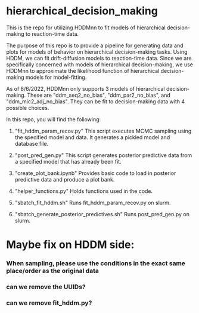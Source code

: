 # hierarchical_decision_making
This is the repo for utilizing HDDMnn to fit models of hierarchical decision-making to reaction-time data.

The purpose of this repo is to provide a pipeline for generating data and plots for models of behavior on hierarchical decision-making tasks. Using HDDM, we can fit drift-diffusion models to reaction-time data. Since we are specifically concerned with models of hierarchical decision-making, we use HDDMnn to approximate the likelihood function of hierarchical decision-making models for model-fitting.

As of 8/6/2022, HDDMnn only supports 3 models of hierarchical decision-making. These are "ddm_seq2_no_bias", "ddm_par2_no_bias", and "ddm_mic2_adj_no_bias". They can be fit to decision-making data with 4 possible choices.

In this repo, you will find the following:

1) "fit_hddm_param_recov.py" This script executes MCMC sampling using the specified model and data. It generates a pickled model and database file.

2) "post_pred_gen.py" This script generates posterior predictive data from a specified model that has already been fit.

3) "create_plot_bank.ipynb" Provides basic code to load in posterior predictive data and produce a plot bank.

4) "helper_functions.py" Holds functions used in the code.

5) "sbatch_fit_hddm.sh" Runs fit_hddm_param_recov.py on slurm.

6) "sbatch_generate_posterior_predictives.sh" Runs post_pred_gen.py on slurm.


# Maybe fix on HDDM side:
### When sampling, please use the conditions in the exact same place/order as the original data

### can we remove the UUIDs?

### can we remove fit_hddm.py?
